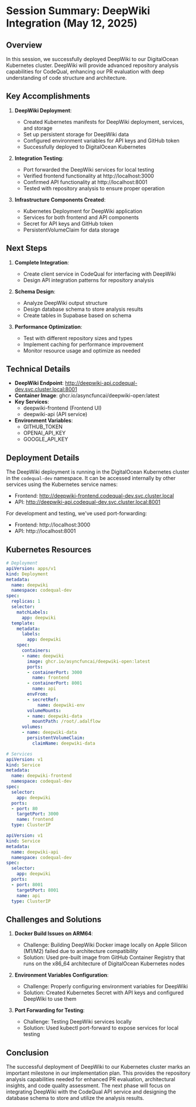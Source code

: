 # Session Summary: DeepWiki Integration (May 12, 2025)

## Overview

In this session, we successfully deployed DeepWiki to our DigitalOcean Kubernetes cluster. DeepWiki will provide advanced repository analysis capabilities for CodeQual, enhancing our PR evaluation with deep understanding of code structure and architecture.

## Key Accomplishments

1. **DeepWiki Deployment**:
   - Created Kubernetes manifests for DeepWiki deployment, services, and storage
   - Set up persistent storage for DeepWiki data
   - Configured environment variables for API keys and GitHub token
   - Successfully deployed to DigitalOcean Kubernetes

2. **Integration Testing**:
   - Port forwarded the DeepWiki services for local testing
   - Verified frontend functionality at http://localhost:3000
   - Confirmed API functionality at http://localhost:8001
   - Tested with repository analysis to ensure proper operation

3. **Infrastructure Components Created**:
   - Kubernetes Deployment for DeepWiki application
   - Services for both frontend and API components
   - Secret for API keys and GitHub token
   - PersistentVolumeClaim for data storage

## Next Steps

1. **Complete Integration**:
   - Create client service in CodeQual for interfacing with DeepWiki
   - Design API integration patterns for repository analysis

2. **Schema Design**:
   - Analyze DeepWiki output structure
   - Design database schema to store analysis results
   - Create tables in Supabase based on schema

3. **Performance Optimization**:
   - Test with different repository sizes and types
   - Implement caching for performance improvement
   - Monitor resource usage and optimize as needed

## Technical Details

- **DeepWiki Endpoint**: http://deepwiki-api.codequal-dev.svc.cluster.local:8001
- **Container Image**: ghcr.io/asyncfuncai/deepwiki-open:latest
- **Key Services**: 
  - deepwiki-frontend (Frontend UI)
  - deepwiki-api (API service)
- **Environment Variables**: 
  - GITHUB_TOKEN
  - OPENAI_API_KEY
  - GOOGLE_API_KEY

## Deployment Details

The DeepWiki deployment is running in the DigitalOcean Kubernetes cluster in the `codequal-dev` namespace. It can be accessed internally by other services using the Kubernetes service names:

- Frontend: http://deepwiki-frontend.codequal-dev.svc.cluster.local
- API: http://deepwiki-api.codequal-dev.svc.cluster.local:8001

For development and testing, we've used port-forwarding:
- Frontend: http://localhost:3000
- API: http://localhost:8001

## Kubernetes Resources

```yaml
# Deployment
apiVersion: apps/v1
kind: Deployment
metadata:
  name: deepwiki
  namespace: codequal-dev
spec:
  replicas: 1
  selector:
    matchLabels:
      app: deepwiki
  template:
    metadata:
      labels:
        app: deepwiki
    spec:
      containers:
      - name: deepwiki
        image: ghcr.io/asyncfuncai/deepwiki-open:latest
        ports:
        - containerPort: 3000
          name: frontend
        - containerPort: 8001
          name: api
        envFrom:
        - secretRef:
            name: deepwiki-env
        volumeMounts:
        - name: deepwiki-data
          mountPath: /root/.adalflow
      volumes:
      - name: deepwiki-data
        persistentVolumeClaim:
          claimName: deepwiki-data

# Services
apiVersion: v1
kind: Service
metadata:
  name: deepwiki-frontend
  namespace: codequal-dev
spec:
  selector:
    app: deepwiki
  ports:
  - port: 80
    targetPort: 3000
    name: frontend
  type: ClusterIP

apiVersion: v1
kind: Service
metadata:
  name: deepwiki-api
  namespace: codequal-dev
spec:
  selector:
    app: deepwiki
  ports:
  - port: 8001
    targetPort: 8001
    name: api
  type: ClusterIP
```

## Challenges and Solutions

1. **Docker Build Issues on ARM64**:
   - Challenge: Building DeepWiki Docker image locally on Apple Silicon (M1/M2) failed due to architecture compatibility
   - Solution: Used pre-built image from GitHub Container Registry that runs on the x86_64 architecture of DigitalOcean Kubernetes nodes

2. **Environment Variables Configuration**:
   - Challenge: Properly configuring environment variables for DeepWiki
   - Solution: Created Kubernetes Secret with API keys and configured DeepWiki to use them

3. **Port Forwarding for Testing**:
   - Challenge: Testing DeepWiki services locally
   - Solution: Used kubectl port-forward to expose services for local testing

## Conclusion

The successful deployment of DeepWiki to our Kubernetes cluster marks an important milestone in our implementation plan. This provides the repository analysis capabilities needed for enhanced PR evaluation, architectural insights, and code quality assessment. The next phase will focus on integrating DeepWiki with the CodeQual API service and designing the database schema to store and utilize the analysis results.